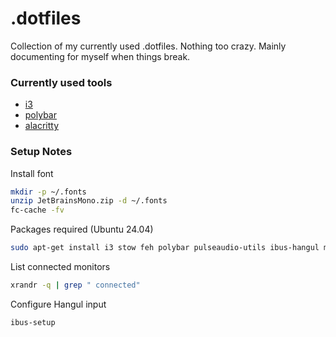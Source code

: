 # .dotfiles

Collection of my currently used .dotfiles. Nothing too crazy. Mainly documenting for myself when things break.

### Currently used tools
- [i3](https://i3wm.org/)
- [polybar](https://github.com/polybar/polybar)
- [alacritty](https://alacritty.org/)

### Setup Notes

Install font
```bash
mkdir -p ~/.fonts
unzip JetBrainsMono.zip -d ~/.fonts
fc-cache -fv
```

Packages required (Ubuntu 24.04)
```bash
sudo apt-get install i3 stow feh polybar pulseaudio-utils ibus-hangul maim xdotool xclip brightnessctl pavucontrol
```

List connected monitors
```bash
xrandr -q | grep " connected"
```

Configure Hangul input
```bash
ibus-setup
```
